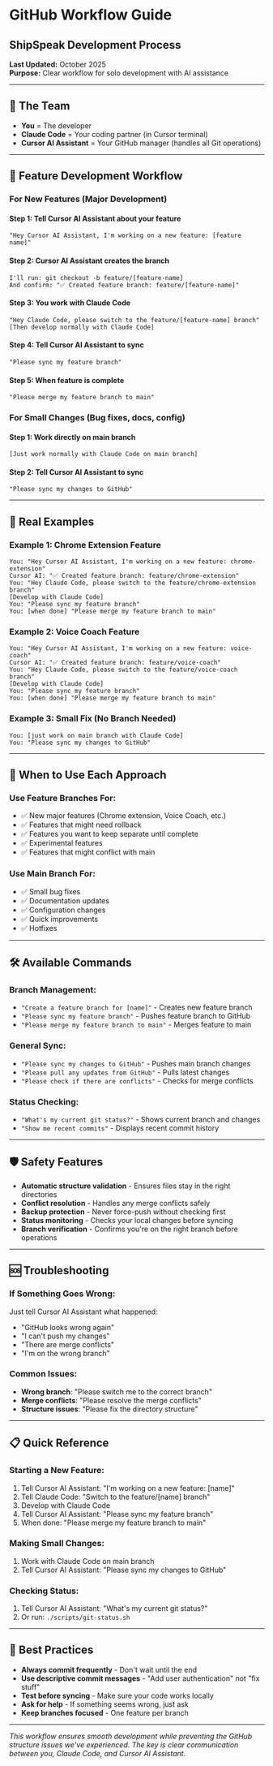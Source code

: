 # GitHub Workflow Guide
## ShipSpeak Development Process

**Last Updated:** October 2025  
**Purpose:** Clear workflow for solo development with AI assistance

---

## 🎯 **The Team**

- **You** = The developer
- **Claude Code** = Your coding partner (in Cursor terminal)
- **Cursor AI Assistant** = Your GitHub manager (handles all Git operations)

---

## 🚀 **Feature Development Workflow**

### **For New Features (Major Development)**

#### **Step 1: Tell Cursor AI Assistant about your feature**
```
"Hey Cursor AI Assistant, I'm working on a new feature: [feature name]"
```

#### **Step 2: Cursor AI Assistant creates the branch**
```
I'll run: git checkout -b feature/[feature-name]
And confirm: "✅ Created feature branch: feature/[feature-name]"
```

#### **Step 3: You work with Claude Code**
```
"Hey Claude Code, please switch to the feature/[feature-name] branch"
[Then develop normally with Claude Code]
```

#### **Step 4: Tell Cursor AI Assistant to sync**
```
"Please sync my feature branch"
```

#### **Step 5: When feature is complete**
```
"Please merge my feature branch to main"
```

### **For Small Changes (Bug fixes, docs, config)**

#### **Step 1: Work directly on main branch**
```
[Just work normally with Claude Code on main branch]
```

#### **Step 2: Tell Cursor AI Assistant to sync**
```
"Please sync my changes to GitHub"
```

---

## 📝 **Real Examples**

### **Example 1: Chrome Extension Feature**
```
You: "Hey Cursor AI Assistant, I'm working on a new feature: chrome-extension"
Cursor AI: "✅ Created feature branch: feature/chrome-extension"
You: "Hey Claude Code, please switch to the feature/chrome-extension branch"
[Develop with Claude Code]
You: "Please sync my feature branch"
You: [when done] "Please merge my feature branch to main"
```

### **Example 2: Voice Coach Feature**
```
You: "Hey Cursor AI Assistant, I'm working on a new feature: voice-coach"
Cursor AI: "✅ Created feature branch: feature/voice-coach"
You: "Hey Claude Code, please switch to the feature/voice-coach branch"
[Develop with Claude Code]
You: "Please sync my feature branch"
You: [when done] "Please merge my feature branch to main"
```

### **Example 3: Small Fix (No Branch Needed)**
```
You: [just work on main branch with Claude Code]
You: "Please sync my changes to GitHub"
```

---

## 🤔 **When to Use Each Approach**

### **Use Feature Branches For:**
- ✅ New major features (Chrome extension, Voice Coach, etc.)
- ✅ Features that might need rollback
- ✅ Features you want to keep separate until complete
- ✅ Experimental features
- ✅ Features that might conflict with main

### **Use Main Branch For:**
- ✅ Small bug fixes
- ✅ Documentation updates
- ✅ Configuration changes
- ✅ Quick improvements
- ✅ Hotfixes

---

## 🛠️ **Available Commands**

### **Branch Management:**
- `"Create a feature branch for [name]"` - Creates new feature branch
- `"Please sync my feature branch"` - Pushes feature branch to GitHub
- `"Please merge my feature branch to main"` - Merges feature to main

### **General Sync:**
- `"Please sync my changes to GitHub"` - Pushes main branch changes
- `"Please pull any updates from GitHub"` - Pulls latest changes
- `"Please check if there are conflicts"` - Checks for merge conflicts

### **Status Checking:**
- `"What's my current git status?"` - Shows current branch and changes
- `"Show me recent commits"` - Displays recent commit history

---

## 🛡️ **Safety Features**

- **Automatic structure validation** - Ensures files stay in the right directories
- **Conflict resolution** - Handles any merge conflicts safely
- **Backup protection** - Never force-push without checking first
- **Status monitoring** - Checks your local changes before syncing
- **Branch verification** - Confirms you're on the right branch before operations

---

## 🆘 **Troubleshooting**

### **If Something Goes Wrong:**
Just tell Cursor AI Assistant what happened:
- "GitHub looks wrong again"
- "I can't push my changes"
- "There are merge conflicts"
- "I'm on the wrong branch"

### **Common Issues:**
- **Wrong branch**: "Please switch me to the correct branch"
- **Merge conflicts**: "Please resolve the merge conflicts"
- **Structure issues**: "Please fix the directory structure"

---

## 📋 **Quick Reference**

### **Starting a New Feature:**
1. Tell Cursor AI Assistant: "I'm working on a new feature: [name]"
2. Tell Claude Code: "Switch to the feature/[name] branch"
3. Develop with Claude Code
4. Tell Cursor AI Assistant: "Please sync my feature branch"
5. When done: "Please merge my feature branch to main"

### **Making Small Changes:**
1. Work with Claude Code on main branch
2. Tell Cursor AI Assistant: "Please sync my changes to GitHub"

### **Checking Status:**
1. Tell Cursor AI Assistant: "What's my current git status?"
2. Or run: `./scripts/git-status.sh`

---

## 🎯 **Best Practices**

- **Always commit frequently** - Don't wait until the end
- **Use descriptive commit messages** - "Add user authentication" not "fix stuff"
- **Test before syncing** - Make sure your code works locally
- **Ask for help** - If something seems wrong, just ask
- **Keep branches focused** - One feature per branch

---

*This workflow ensures smooth development while preventing the GitHub structure issues we've experienced. The key is clear communication between you, Claude Code, and Cursor AI Assistant.*
